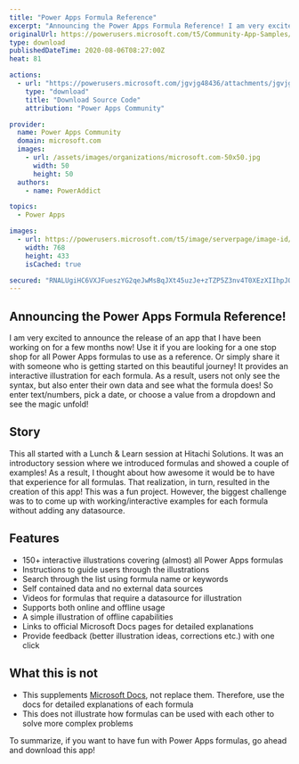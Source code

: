 ```yaml
---
title: "Power Apps Formula Reference"
excerpt: "Announcing the Power Apps Formula Reference! I am very excited to announce the release of an app that I have been working on for a few months now!"
originalUrl: https://powerusers.microsoft.com/t5/Community-App-Samples/Power-Apps-Formula-Reference/td-p/650191
type: download
publishedDateTime: 2020-08-06T08:27:00Z
heat: 81

actions:
  - url: "https://powerusers.microsoft.com/jgvjg48436/attachments/jgvjg48436/AppFeedbackGallery/595/1/Power%20Apps%20Formula%20Reference.msapp"
    type: "download"
    title: "Download Source Code"
    attribution: "Power Apps Community"

provider:
  name: Power Apps Community
  domain: microsoft.com
  images:
    - url: /assets/images/organizations/microsoft.com-50x50.jpg
      width: 50
      height: 50
  authors:
    - name: PowerAddict

topics:
  - Power Apps

images:
  - url: https://powerusers.microsoft.com/t5/image/serverpage/image-id/167596i84085114732BE585/image-size/large?v=1.0&px=999
    width: 768
    height: 433
    isCached: true

secured: "RNALUgiHC6VXJFueszYG2qeJwMsBqJXt45uzJe+zTZP5Z3nv4T0XEzXIIhpJQEYPFpcYzI8pYe00BfWwkulTDwBbL34uHly5zZKqrR8wuFcgOjOCc0P1maKmD4KdhKPsq1d16VhsB416GVjpAxMmH98TgJWfm8JxDOya9bkZY/KOkA+LIi1+oXf3r6xeFhDYyfTkaW3jReQBzaVB0BbhpKizZ/q64YzO4FmgLxzyLykSL8asSOhIrNiYFxQMT0UN1maqCo6TIPDgXhqMxwFvhoTNCkFyEWPYF4cGtAFjrVFTc354SIPz59Z1I29Y45fehTBk2wjrA3dCNRMGFVpygIeBUdXV88zuWD7ZiaEYPjbwup/OSnMdFA7FAiwBE1eVnU2/EBCEFoB9pFLRAY6rzJB3O2iXwTIJAxyPBzPdAicX4cXOs45760IzUexBT11P;AIWiDpGTom0FJz29ZkVAmQ=="
---
```

<h2 id="toc-hId-1763716600"><strong>Announcing the Power Apps Formula Reference!</strong></h2>
<p>I am very excited to announce the release of an app that I have been working on for a few months now! Use it if you are looking for a one stop shop for all Power Apps formulas to use as a reference. Or simply share it with someone who is getting started on this beautiful journey! It provides an interactive illustration for each formula. As a result, users not only see the syntax, but also enter their own data and see what the formula does! So enter text/numbers, pick a date, or choose a value from a dropdown and see the magic unfold!</p>
<h2 id="toc-hId--788440361"><strong>Story</strong></h2>
<p>This all started with a Lunch &amp; Learn session at Hitachi Solutions. It was an introductory session where we introduced formulas and showed a couple of examples! As a result, I thought about how awesome it would be to have that experience for all formulas. That realization, in turn, resulted in the creation of this app! This was a fun project. However, the biggest challenge was to to come up with working/interactive examples for each formula without adding any datasource.</p>
<h2 id="toc-hId-954369974"><strong>Features</strong></h2>
<ul>
<li>150+ interactive illustrations covering (almost) all Power Apps formulas</li>
<li>Instructions to guide users through the illustrations</li>
<li>Search through the list using formula name or keywords</li>
<li>Self contained data and no external data sources</li>
<li>Videos for formulas that require a datasource for illustration</li>
<li>Supports both online and offline usage</li>
<li>A simple illustration of offline capabilities</li>
<li>Links to official Microsoft Docs pages for detailed explanations</li>
<li>Provide feedback (better illustration ideas, corrections etc.) with one click</li>
</ul>
<h2 id="toc-hId--1597786987"><strong>What this is not</strong></h2>
<ul>
<li>This supplements<span>&nbsp;</span><a href="https://docs.microsoft.com/en-us/powerapps/maker/canvas-apps/formula-reference" target="_blank" rel="noopener nofollow noopener noreferrer">Microsoft Docs</a>, not replace them. Therefore, use the docs for detailed explanations of each formula</li>
<li>This does not illustrate how formulas can be used with each other to solve more complex problems</li>
</ul>
<p>To summarize, if you want to have fun with Power Apps formulas, go ahead and download this app!</p>


